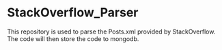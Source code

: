 # StackOverflow_Parser

This repository is used to parse the Posts.xml provided by StackOverflow. The code will then store the code to mongodb.
